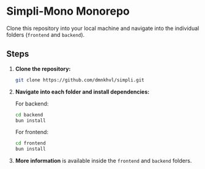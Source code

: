 # Simpli-Mono Monorepo

Clone this repository into your local machine and navigate into the individual folders (`frontend` and `backend`).

## Steps

1. **Clone the repository:**

   ```bash
   git clone https://github.com/dmnkhvl/simpli.git
   ```

2. **Navigate into each folder and install dependencies:**

   For backend:

   ```bash
   cd backend
   bun install
   ```

   For frontend:

   ```bash
   cd frontend
   bun install
   ```

3. **More information** is available inside the `frontend` and `backend` folders.
